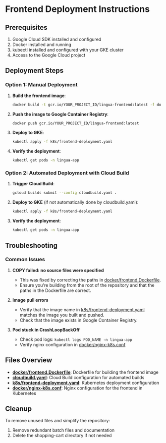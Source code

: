 # Frontend Deployment Instructions

## Prerequisites

1. Google Cloud SDK installed and configured
2. Docker installed and running
3. kubectl installed and configured with your GKE cluster
4. Access to the Google Cloud project

## Deployment Steps

### Option 1: Manual Deployment

1. **Build the frontend image**:
   ```bash
   docker build -t gcr.io/YOUR_PROJECT_ID/lingua-frontend:latest -f docker/frontend.Dockerfile .
   ```

2. **Push the image to Google Container Registry**:
   ```bash
   docker push gcr.io/YOUR_PROJECT_ID/lingua-frontend:latest
   ```

3. **Deploy to GKE**:
   ```bash
   kubectl apply -f k8s/frontend-deployment.yaml
   ```

4. **Verify the deployment**:
   ```bash
   kubectl get pods -n lingua-app
   ```

### Option 2: Automated Deployment with Cloud Build

1. **Trigger Cloud Build**:
   ```bash
   gcloud builds submit --config cloudbuild.yaml .
   ```

2. **Deploy to GKE** (if not automatically done by cloudbuild.yaml):
   ```bash
   kubectl apply -f k8s/frontend-deployment.yaml
   ```

3. **Verify the deployment**:
   ```bash
   kubectl get pods -n lingua-app
   ```

## Troubleshooting

### Common Issues

1. **COPY failed: no source files were specified**
   - This was fixed by correcting the paths in [docker/frontend.Dockerfile](file:///c%3A/Users/Lenovo/Lingua-phone-monorepo/docker/frontend-k8s.Dockerfile).
   - Ensure you're building from the root of the repository and that the paths in the Dockerfile are correct.

2. **Image pull errors**
   - Verify that the image name in [k8s/frontend-deployment.yaml](file:///c%3A/Users/Lenovo/Lingua-phone-monorepo/k8s/frontend-deployment.yaml) matches the image you built and pushed.
   - Check that the image exists in Google Container Registry.

3. **Pod stuck in CrashLoopBackOff**
   - Check pod logs: `kubectl logs POD_NAME -n lingua-app`
   - Verify nginx configuration in [docker/nginx-k8s.conf](file:///c%3A/Users/Lenovo/Lingua-phone-monorepo/docker/nginx-k8s.conf)

## Files Overview

- **[docker/frontend.Dockerfile](file:///c%3A/Users/Lenovo/Lingua-phone-monorepo/docker/frontend-k8s.Dockerfile)**: Dockerfile for building the frontend image
- **[cloudbuild.yaml](file:///c%3A/Users/Lenovo/Lingua-phone-monorepo/cloudbuild.yaml)**: Cloud Build configuration for automated builds
- **[k8s/frontend-deployment.yaml](file:///c%3A/Users/Lenovo/Lingua-phone-monorepo/k8s/frontend-deployment.yaml)**: Kubernetes deployment configuration
- **[docker/nginx-k8s.conf](file:///c%3A/Users/Lenovo/Lingua-phone-monorepo/docker/nginx-k8s.conf)**: Nginx configuration for the frontend in Kubernetes

## Cleanup

To remove unused files and simplify the repository:
1. Remove redundant batch files and documentation
2. Delete the shopping-cart directory if not needed
